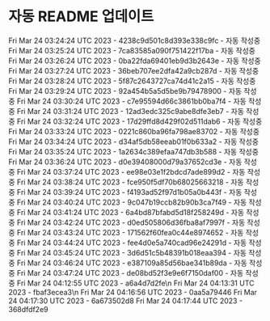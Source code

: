 # 자동 README 업데이트
Fri Mar 24 03:24:24 UTC 2023 - 4238c9d501c8d393e338c9fc - 자동 작성중
Fri Mar 24 03:25:24 UTC 2023 - 7ca83585a090f751422f17ba - 자동 작성중
Fri Mar 24 03:26:24 UTC 2023 - 0ba22fda69401eb9d3b2643e - 자동 작성중
Fri Mar 24 03:27:24 UTC 2023 - 36beb707ee2dfa42a9cb287d - 자동 작성중
Fri Mar 24 03:28:24 UTC 2023 - 5f87c2643727ca74d41c2a15 - 자동 작성중
Fri Mar 24 03:29:24 UTC 2023 - 92a454b5a5d5be9b79478900 - 자동 작성중
Fri Mar 24 03:30:24 UTC 2023 - c7e95594d66c3861bb0ba7f4 - 자동 작성중
Fri Mar 24 03:31:24 UTC 2023 - 12ad3edc325c9abe8dfe3eb7 - 자동 작성중
Fri Mar 24 03:32:24 UTC 2023 - 17d29ffd8d429f02d511dab6 - 자동 작성중
Fri Mar 24 03:33:24 UTC 2023 - 0221c860ba96fa798ae83702 - 자동 작성중
Fri Mar 24 03:34:24 UTC 2023 - d34af5db58eeab01f0b633a2 - 자동 작성중
Fri Mar 24 03:35:24 UTC 2023 - 1a2634c389efaa747db3b588 - 자동 작성중
Fri Mar 24 03:36:24 UTC 2023 - d0e39408000d79a37652cd3e - 자동 작성중
Fri Mar 24 03:37:24 UTC 2023 - ee98e03e1f2bdcd7ade899d2 - 자동 작성중
Fri Mar 24 03:38:24 UTC 2023 - fce950f5df70b68025663218 - 자동 작성중
Fri Mar 24 03:39:24 UTC 2023 - f4193ad52f97d1b05a0b443f - 자동 작성중
Fri Mar 24 03:40:24 UTC 2023 - 9c047b19ccb82b90b3ca7f49 - 자동 작성중
Fri Mar 24 03:41:24 UTC 2023 - 6a4bd87bfabd5d18f258249d - 자동 작성중
Fri Mar 24 03:42:24 UTC 2023 - d0ed505806d36fba8af7997f - 자동 작성중
Fri Mar 24 03:43:24 UTC 2023 - 171562f60fea0c44e8974652 - 자동 작성중
Fri Mar 24 03:44:24 UTC 2023 - fee4d0e5a740cad96e24291d - 자동 작성중
Fri Mar 24 03:45:24 UTC 2023 - 3d6d51c5b48391b018eaa394 - 자동 작성중
Fri Mar 24 03:46:24 UTC 2023 - e387109a85d56bae341b89da - 자동 작성중
Fri Mar 24 03:47:24 UTC 2023 - de08bd52f3e9e6f7150daf00 - 자동 작성중
Fri Mar 24 04:12:55 UTC 2023 - a6a4d7d2fe\n
Fri Mar 24 04:13:31 UTC 2023 - fbaf3ecea3\n
Fri Mar 24 04:16:56 UTC 2023 - 0aa5a79446
Fri Mar 24 04:17:30 UTC 2023 - 6a673502d8
Fri Mar 24 04:17:44 UTC 2023 - 368dfdf2e9
